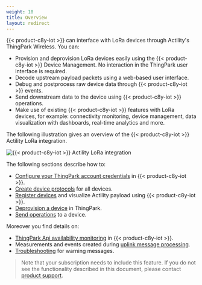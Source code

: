 ```yaml
---
weight: 10
title: Overview
layout: redirect
---
```


{{< product-c8y-iot >}} can interface with LoRa devices through Actility's ThingPark Wireless. You can:

* Provision and deprovision LoRa devices easily using the {{< product-c8y-iot >}} Device Management. No interaction in the ThingPark user interface is required.
* Decode upstream payload packets using a web-based user interface.
* Debug and postprocess raw device data through {{< product-c8y-iot >}} events.
* Send downstream data to the device using {{< product-c8y-iot >}} operations.
* Make use of existing {{< product-c8y-iot >}} features with LoRa devices, for example: connectivity monitoring, device management, data visualization with dashboards, real-time analytics and more.

The following illustration gives an overview of the {{< product-c8y-iot >}} Actility LoRa integration.

![{{< product-c8y-iot >}} Actility LoRa integration](/images/device-protocols/lora-actility/lora-cumulocity-integration.png)

The following sections describe how to:

* [Configure your ThingPark account credentials](#configure-credentials) in {{< product-c8y-iot >}}.
* [Create device protocols](#create-device-protocols) for all devices.
* [Register devices](#register-device) and visualize Actility payload using {{< product-c8y-iot >}}.
* [Deprovision a device](#deprovision-device) in ThingPark.
* [Send operations](#configurable-port) to a device.

Moreover you find details on:

* [ThingPark Api availability monitoring](#thingpark-monitoring) in {{< product-c8y-iot >}}.
* Measurements and events created during [uplink message processing](#uplink-message).
* [Troubleshooting](#troubleshooting) for warning messages.

> Note that your subscription needs to include this feature. If you do not see the functionality described in this document, please contact [product support](/welcome/contacting-support/).
